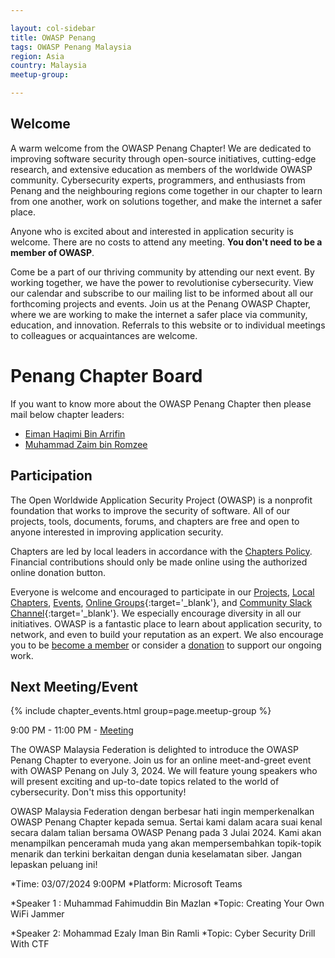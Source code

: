 ```yaml
---

layout: col-sidebar
title: OWASP Penang
tags: OWASP Penang Malaysia
region: Asia
country: Malaysia
meetup-group:

---
```

## Welcome

A warm welcome from the OWASP Penang Chapter! We are dedicated to improving software security through open-source initiatives, cutting-edge research, and extensive education as members of the worldwide OWASP community. Cybersecurity experts, programmers, and enthusiasts from Penang and the neighbouring regions come together in our chapter to learn from one another, work on solutions together, and make the internet a safer place.

Anyone who is excited about and interested in application security is welcome. There are no costs to attend any meeting. **You don't need to be a member of OWASP**.

Come be a part of our thriving community by attending our next event. By working together, we have the power to revolutionise cybersecurity. View our calendar and subscribe to our mailing list to be informed about all our forthcoming projects and events. Join us at the Penang OWASP Chapter, where we are working to make the internet a safer place via community, education, and innovation. Referrals to this website or to individual meetings to colleagues or acquaintances are welcome.

# Penang Chapter Board

If you want to know more about the OWASP Penang Chapter then please mail below chapter leaders:

* [Eiman Haqimi Bin Arrifin](mailto:eiman.haqimi@owasp.org)
* [Muhammad Zaim bin Romzee](mailto:zaim.romzee@owasp.org)

## Participation
The Open Worldwide Application Security Project (OWASP) is a nonprofit foundation that works to improve the security of software. All of our projects, tools, documents, forums, and chapters are free and open to anyone interested in improving application security. 

Chapters are led by local leaders in accordance with the [Chapters Policy](/www-policy/operational/chapters). Financial contributions should only be made online using the authorized online donation button. 

Everyone is welcome and encouraged to participate in our [Projects](/projects/), [Local Chapters](/chapters/), [Events](/events/), [Online Groups](https://groups.google.com/a/owasp.com/){:target='_blank'}, and [Community Slack Channel](https://owasp.slack.com/){:target='_blank'}. We especially encourage diversity in all our initiatives. OWASP is a fantastic place to learn about application security, to network, and even to build your reputation as an expert. We also encourage you to be [become a member](/membership/) or consider a [donation](/donate/) to support our ongoing work.

Next Meeting/Event <!-- You should keep this section as it will populate your meetup events -->
---------------------
{% include chapter_events.html group=page.meetup-group %}

9:00 PM - 11:00 PM - [Meeting](https://www.meetup.com/owasp-penang-chapter/)

The OWASP Malaysia Federation is delighted to introduce the OWASP Penang Chapter to everyone. Join us for an online meet-and-greet event with OWASP Penang on July 3, 2024. We will feature young speakers who will present exciting and up-to-date topics related to the world of cybersecurity. Don't miss this opportunity!

OWASP Malaysia Federation dengan berbesar hati ingin memperkenalkan OWASP Penang Chapter kepada semua. Sertai kami dalam acara suai kenal secara dalam talian bersama OWASP Penang pada 3 Julai 2024. Kami akan menampilkan penceramah muda yang akan mempersembahkan topik-topik menarik dan terkini berkaitan dengan dunia keselamatan siber. Jangan lepaskan peluang ini!

*Time: 03/07/2024 9:00PM
*Platform: Microsoft Teams

*Speaker 1 : Muhammad Fahimuddin Bin Mazlan
*Topic: Creating Your Own WiFi Jammer

*Speaker 2: Mohammad Ezaly Iman Bin Ramli
*Topic: Cyber Security Drill With CTF


